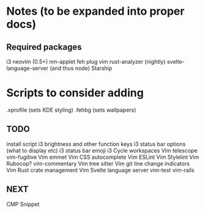 # Notes (to be expanded into proper docs)

## Required packages
i3
neovim (0.5+)
nm-applet
feh
plug vim
rust-analyzer (nightly)
svelte-language-server (and thus node)
Starship

# Scripts to consider adding
.xprofile (sets KDE styling)
.fehbg (sets wallpapers)

## TODO
install script
i3 brightness and other function keys
i3 status bar options (what to display etc)
i3 status bar emoji
i3 Cycle workspaces
Vim telescope
vim-fugitive
Vim emmet
Vim CSS autocomplete
Vim ESLint
Vim Stylelint
Vim Rubocop?
vim-commentary
Vim tree sitter
Vim git line change indicators
Vim Rust crate management
Vim Svelte language server
vim-test
vim-rails

## NEXT
CMP Snippet
